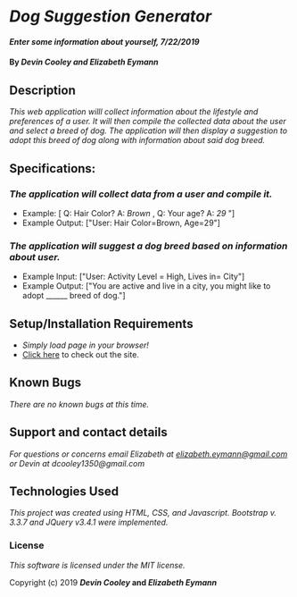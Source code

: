 # _Dog Suggestion Generator_

#### _Enter some information about yourself, 7/22/2019_
#### By _**Devin Cooley** and **Elizabeth Eymann**_

## Description

_This web application willl collect information about the lifestyle and preferences of a user. It will then compile the collected data about the user and select a breed of dog. The application will then display a suggestion to adopt this breed of dog along with information about said dog breed._

## Specifications:

### _The application will collect data from a user and compile it._
* Example: [ Q: Hair Color? A: _Brown_ , Q: Your age? A: _29_ "]
* Example Output:  ["User: Hair Color=Brown, Age=29"]
### _The application will suggest a dog breed based on information about user._
* Example Input: ["User: Activity Level = High, Lives in= City"]
* Example Output:  ["You are active and live in a city, you might like to adopt ______ breed of dog."]


## Setup/Installation Requirements

* _Simply load page in your browser!_
* [Click here](https://dcooley1350.github.io/DogSuggestions/) to check out the site.

## Known Bugs

_There are no known bugs at this time._

## Support and contact details

_For questions or concerns email Elizabeth at elizabeth.eymann@gmail.com or Devin at dcooley1350@gmail.com_

## Technologies Used

_This project was created using HTML, CSS, and Javascript. Bootstrap v. 3.3.7 and JQuery v3.4.1 were implemented._

### License

*This software is licensed under the MIT license.*

Copyright (c) 2019 **_Devin Cooley_ and _Elizabeth Eymann_**